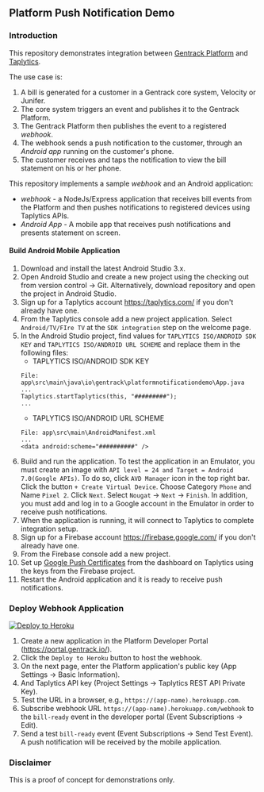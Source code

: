 ## Platform Push Notification Demo

### Introduction
This repository demonstrates integration between [Gentrack Platform](https://help.gentrack.com/platform) and [Taplytics](https://taplytics.com/).

The use case is:

1. A bill is generated for a customer in a Gentrack core system, Velocity or Junifer.
2. The core system triggers an event and publishes it to the Gentrack Platform.
3. The Gentrack Platform then publishes the event to a registered *webhook*.
4. The webhook sends a push notification to the customer, through an *Android app* running on the customer's phone.
5. The customer receives and taps the notification to view the bill statement on his or her phone.

This repository implements a sample *webhook* and an Android application:

* *webhook* - a NodeJs/Express application that receives bill events from the Platform and then pushes notifications to registered devices using Taplytics APIs.
* *Android App* -  A mobile app that receives push notifications and presents statement on screen.

#### Build Android Mobile Application
1. Download and install the latest Android Studio 3.x.
2. Open Android Studio and create a new project using the checking out from version control -> Git. Alternatively, download repository and open the project in Android Studio.
3. Sign up for a Taplytics account https://taplytics.com/ if you don't already have one.
4. From the Taplytics console add a new project application. Select `Android/TV/FIre TV` at the `SDK integration` step on the welcome page.
5. In the Android Studio project, find values for `TAPLYTICS ISO/ANDROID SDK KEY` and `TAPLYTICS ISO/ANDROID URL SCHEME` and replace them in the following files:
    * TAPLYTICS ISO/ANDROID SDK KEY
    ```
    File: app\src\main\java\io\gentrack\platformnotificationdemo\App.java
    ...
    Taplytics.startTaplytics(this, "#########");
    ...
    ```
    * TAPLYTICS ISO/ANDROID URL SCHEME
    ```
    File: app\src\main\AndroidManifest.xml
    ...
    <data android:scheme="##########" />
    ```
6. Build and run the application. To test the application in an Emulator, you must create an image with `API level = 24 and Target = Android 7.0(Google APIs)`. To do so, click `AVD Manager` icon in the top right bar. Click the button `+ Create Virtual Device`. Choose Category `Phone` and Name `Pixel 2`. Click `Next`. Select `Nougat` -> `Next` -> `Finish`. In addition, you must add and log in to a Google account in the Emulator in order to receive push notifications.
7. When the application is running, it will connect to Taplytics to complete integration setup.
8. Sign up for a Firebase account https://firebase.google.com/ if you don't already have one.
9. From the Firebase console add a new project.
10. Set up [Google Push Certificates](https://taplytics.com/docs/guides/push-notifications/google-push-certificates) from the dashboard on Taplytics using the keys from the Firebase project.
11. Restart the Android application and it is ready to receive push notifications.

### Deploy Webhook Application
[![Deploy to Heroku](https://www.herokucdn.com/deploy/button.png)](https://heroku.com/deploy?template=https://github.com/jamesa-gentrack/platform-demo-notification)

1. Create a new application in the Platform Developer Portal (https://portal.gentrack.io/).
2. Click the `Deploy to Heroku` button to host the webhook.
3. On the next page, enter the Platform application's public key (App Settings -> Basic Information).
4. And Taplytics API key (Project Settings -> Taplytics REST API Private Key).
5. Test the URL in a browser, e.g., `https://(app-name).herokuapp.com`.
6. Subscribe webhook URL `https://(app-name).herokuapp.com/webhook` to the `bill-ready` event in the developer portal (Event Subscriptions -> Edit).
7. Send a test `bill-ready` event (Event Subscriptions -> Send Test Event). A push notification will be received by the mobile application. 

### Disclaimer
This is a proof of concept for demonstrations only.
